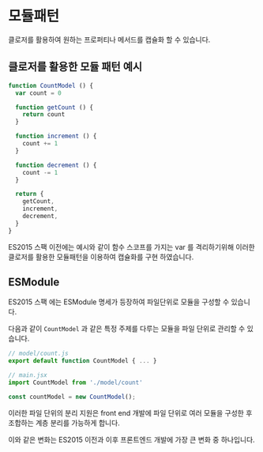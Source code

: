 # 모듈패턴

클로저를 활용하여 원하는 프로퍼티나 메서드를 캡슐화 할 수 있습니다.

## 클로저를 활용한 모듈 패턴 예시

```js
function CountModel () {
  var count = 0

  function getCount () {
    return count
  }

  function increment () {
    count += 1
  }

  function decrement () {
    count -= 1
  }

  return {
    getCount,
    increment,
    decrement,
  }
}
```

ES2015 스팩 이전에는 예시와 같이 함수 스코프를 가지는 var 를 격리하기위해 이러한 클로저를 활용한 모듈패턴을 이용하여 캡슐화를 구현 하였습니다.

## ESModule

ES2015 스팩 에는 ESModule 명세가 등장하여 파일단위로 모듈을 구성할 수 있습니다.

다음과 같이 `CountModel` 과 같은 특정 주제를 다루는 모듈을 파일 단위로 관리할 수 있습니다.
    
```js
// model/count.js
export default function CountModel { ... }

// main.jsx
import CountModel from './model/count'

const countModel = new CountModel();
```

이러한 파일 단위의 분리 지원은 front end 개발에 파일 단위로 여러 모듈을 구성한 후 조합하는 계층 분리를 가능하게 합니다.

이와 같은 변화는 ES2015 이전과 이후 프론트엔드 개발에 가장 큰 변화 중 하나입니다.